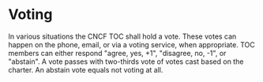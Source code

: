 # Voting

In various situations the CNCF TOC shall hold a vote. These votes can happen on the phone, email, or via a voting service, when appropriate. TOC members can either respond "agree, yes, +1", "disagree, no, -1", or "abstain". A vote passes with two-thirds vote of votes cast based on the charter. An abstain vote equals not voting at all.
